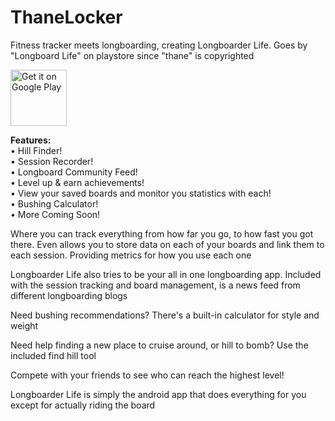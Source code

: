 # ThaneLocker
Fitness tracker meets longboarding, creating Longboarder Life. Goes by "Longboard Life" on playstore since "thane" is copyrighted

[<img src="https://play.google.com/intl/en_us/badges/images/generic/en-play-badge.png"
    alt="Get it on Google Play"
    height="90">](https://play.google.com/store/apps/details?id=com.theredspy15.thanelocker)

<b>Features:  </b>  
• Hill Finder!  
• Session Recorder!  
• Longboard Community Feed!  
• Level up & earn achievements!  
• View your saved boards and monitor you statistics with each!  
• Bushing Calculator!  
• More Coming Soon!

Where you can track everything from how far you go, to how fast you got there. Even allows you to store data on each of your boards and link them to each session. Providing metrics for how you use each one

Longboarder Life also tries to be your all in one longboarding app. Included with the session tracking and board management, is a news feed from different longboarding blogs

Need bushing recommendations? There's a built-in calculator for style and weight

Need help finding a new place to cruise around, or hill to bomb? Use the included find hill tool

Compete with your friends to see who can reach the highest level!

Longboarder Life is simply the android app that does everything for you except for actually riding the board
